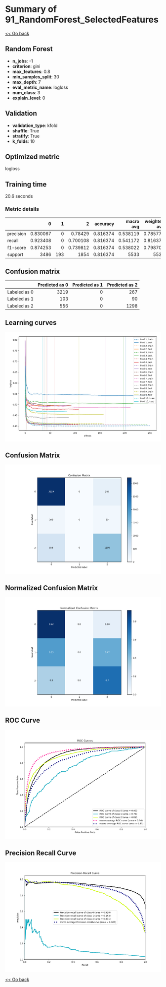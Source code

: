# Summary of 91_RandomForest_SelectedFeatures

[<< Go back](../README.md)


## Random Forest
- **n_jobs**: -1
- **criterion**: gini
- **max_features**: 0.8
- **min_samples_split**: 30
- **max_depth**: 7
- **eval_metric_name**: logloss
- **num_class**: 3
- **explain_level**: 0

## Validation
 - **validation_type**: kfold
 - **shuffle**: True
 - **stratify**: True
 - **k_folds**: 10

## Optimized metric
logloss

## Training time

20.6 seconds

### Metric details
|           |           0 |   1 |           2 |   accuracy |   macro avg |   weighted avg |   logloss |
|:----------|------------:|----:|------------:|-----------:|------------:|---------------:|----------:|
| precision |    0.830067 |   0 |    0.78429  |   0.816374 |    0.538119 |       0.785774 |  0.484488 |
| recall    |    0.923408 |   0 |    0.700108 |   0.816374 |    0.541172 |       0.816374 |  0.484488 |
| f1-score  |    0.874253 |   0 |    0.739812 |   0.816374 |    0.538022 |       0.798709 |  0.484488 |
| support   | 3486        | 193 | 1854        |   0.816374 | 5533        |    5533        |  0.484488 |


## Confusion matrix
|              |   Predicted as 0 |   Predicted as 1 |   Predicted as 2 |
|:-------------|-----------------:|-----------------:|-----------------:|
| Labeled as 0 |             3219 |                0 |              267 |
| Labeled as 1 |              103 |                0 |               90 |
| Labeled as 2 |              556 |                0 |             1298 |

## Learning curves
![Learning curves](learning_curves.png)
## Confusion Matrix

![Confusion Matrix](confusion_matrix.png)


## Normalized Confusion Matrix

![Normalized Confusion Matrix](confusion_matrix_normalized.png)


## ROC Curve

![ROC Curve](roc_curve.png)


## Precision Recall Curve

![Precision Recall Curve](precision_recall_curve.png)



[<< Go back](../README.md)
